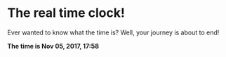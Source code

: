 # The real time clock!

Ever wanted to know what the time is? Well, your journey is about to end!

**The time is Nov 05, 2017, 17:58**